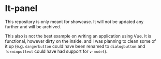 # lt-panel
This repository is only meant for showcase. It will not be updated any further
and will be archived.

This also is not the best example on writing an application using Vue. It is
functional, however dirty on the inside, and I was planning to clean some of
it up (e.g. `dangerbutton` could have been renamed to `dialogbutton` and
`forminputtext` could have had support for `v-model`).